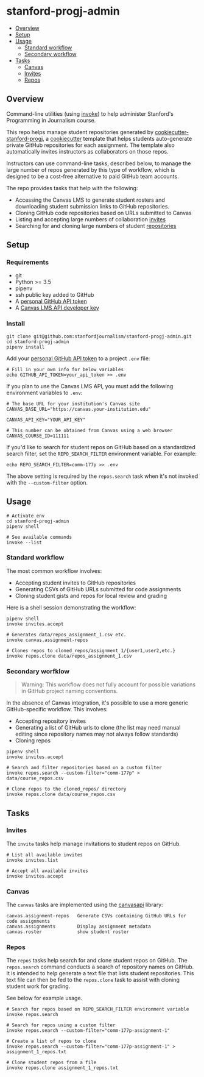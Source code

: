# stanford-progj-admin
- [Overview](#overview)
- [Setup](#setup)
- [Usage](#usage)
  - [Standard workflow](#standard-workflow)
  - [Secondary workflow](#secondary-workflow)
- [Tasks](#tasks)
  - [Canvas](#canvas)
  - [Invites](#invites)
  - [Repos](#repos)

## Overview

Command-line utilities (using
[invoke](https://docs.pyinvoke.org/en/stable/)) to help
administer Stanford's Programming in Journalism course.

This repo helps manage student repositories generated by [cookiecutter-stanford-progj](https://github.com/stanfordjournalism/cookiecutter-stanford-progj), a [cookiecutter](https://cookiecutter.readthedocs.io/en/1.7.0/) template that helps students auto-generate private GitHub repositories for each assignment. The template also automatically invites instructors as collaborators on those repos.

Instructors can use command-line tasks, described below, to manage the large number of repos generated by this type of workflow, which is designed to be a cost-free alternative to paid GitHub team accounts. 

The repo provides tasks that help with the following:

* Accessing the Canvas LMS to generate student rosters and downloading student submission links to GitHub repositories.
* Cloning GitHub code repositories based on URLs submitted to Canvas
* Listing and accepting large numbers of collaboration [invites](#invites)
* Searching for and cloning large numbers of student [repositories](#repos)

## Setup

### Requirements

* git
* Python >= 3.5
* pipenv
* ssh public key added to GitHub
* A [personal GitHub API token](https://github.com/settings/tokens)
* A [Canvas LMS API developer key](https://canvas.instructure.com/doc/api/file.developer_keys.html)

[Personal GitHub API token]: https://github.com/settings/tokens


### Install

```
git clone git@github.com:stanfordjournalism/stanford-progj-admin.git
cd stanford-progj-admin
pipenv install
```

Add your [personal GitHub API token][] to a project `.env` file:

```
# Fill in your own info for below variables
echo GITHUB_API_TOKEN=your_api_token >> .env
```

If you plan to use the Canvas LMS API, you must add the following environment variables to `.env`:

```
# The base URL for your institution's Canvas site
CANVAS_BASE_URL="https://canvas.your-institution.edu"

CANVAS_API_KEY="YOUR_API_KEY"

# This number can be obtained from Canvas using a web browser
CANVAS_COURSE_ID=111111
```

If you'd like to search for student repos on GitHub based on a standardized search filter, set the `REPO_SEARCH_FILTER` environment variable. For example:

```
echo REPO_SEARCH_FILTER=comm-177p >> .env
```

The above setting is required by the `repos.search` task when it's not invoked with the `--custom-filter` option.


## Usage

```
# Activate env
cd stanford-progj-admin
pipenv shell

# See available commands
invoke --list
```

### Standard workflow

The most common workflow involves:

* Accepting student invites to GitHub repositories
* Generating CSVs of GitHub URLs submitted for code assignments
* Cloning student gists and repos for local review and grading

Here is a shell session demonstrating the workflow:

```
pipenv shell
invoke invites.accept

# Generates data/repos_assignment_1.csv etc.
invoke canvas.assignment-repos

# Clones repos to cloned_repos/assignment_1/{user1,user2,etc.}
invoke repos.clone data/repos_assignment_1.csv
```

### Secondary worfklow

> Warning: This workflow does not fully account for possible variations in GitHub project naming conventions.

In the absence of Canvas integration, it's possible to use a more generic GitHub-specific workflow. This involves:

* Accepting repository invites
* Generating a list of GitHub urls to clone (the list may need manual editing since repository names may not always follow standards)
* Cloning repos

```
pipenv shell
invoke invites.accept

# Search and filter repositories based on a custom filter
invoke repos.search --custom-filter="comm-177p" > data/course_repos.csv

# Clone repos to the cloned_repos/ directory
invoke repos.clone data/course_repos.csv
```

## Tasks

###  Invites

The `invite` tasks help manage invitations to student repos on GitHub.

```
# List all available invites
invoke invites.list

# Accept all available invites
invoke invites.accept
```

### Canvas

The `canvas` tasks are implemented using the [canvasapi](https://canvasapi.readthedocs.io/en/latest/index.html) library:

```  
canvas.assignment-repos   Generate CSVs containing GitHub URLs for code assignments
canvas.assignments        Display assignment metadata
canvas.roster             show student roster

```

### Repos

The `repos` tasks help search for and clone student repos on GitHub. The `repos.search` command conducts a search of repository names on GitHub. It is intended to help generate a text file that lists student repositories. This text file can then be fed to the `repos.clone` task to assist with cloning student work for grading.

See below for example usage.

```
# Search for repos based on REPO_SEARCH_FILTER environment variable
invoke repos.search

# Search for repos using a custom filter
invoke repos.search --custom-filter="comm-177p-assignment-1"

# Create a list of repos to clone
invoke repos.search --custom-filter="comm-177p-assignment-1" > assignment_1_repos.txt

# Clone student repos from a file
invoke repos.clone assignment_1_repos.txt
```

